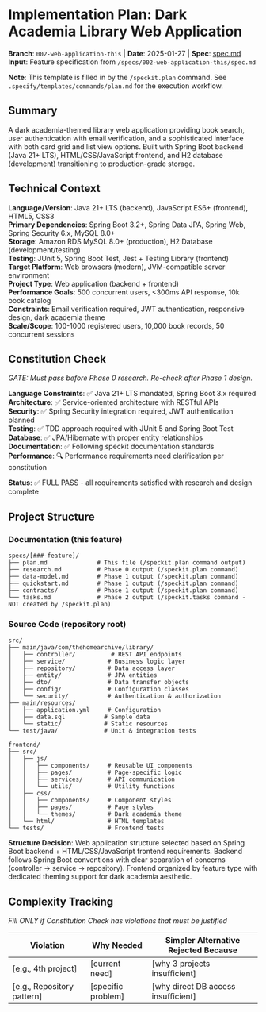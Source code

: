 # Implementation Plan: Dark Academia Library Web Application

**Branch**: `002-web-application-this` | **Date**: 2025-01-27 | **Spec**: [spec.md](./spec.md)
**Input**: Feature specification from `/specs/002-web-application-this/spec.md`

**Note**: This template is filled in by the `/speckit.plan` command. See `.specify/templates/commands/plan.md` for the execution workflow.

## Summary

A dark academia-themed library web application providing book search, user authentication with email verification, and a sophisticated interface with both card grid and list view options. Built with Spring Boot backend (Java 21+ LTS), HTML/CSS/JavaScript frontend, and H2 database (development) transitioning to production-grade storage.

## Technical Context

<!--
  ACTION REQUIRED: Replace the content in this section with the technical details
  for the project. The structure here is presented in advisory capacity to guide
  the iteration process.
-->

**Language/Version**: Java 21+ LTS (backend), JavaScript ES6+ (frontend), HTML5, CSS3  
**Primary Dependencies**: Spring Boot 3.2+, Spring Data JPA, Spring Web, Spring Security 6.x, MySQL 8.0+  
**Storage**: Amazon RDS MySQL 8.0+ (production), H2 Database (development/testing)  
**Testing**: JUnit 5, Spring Boot Test, Jest + Testing Library (frontend)  
**Target Platform**: Web browsers (modern), JVM-compatible server environment  
**Project Type**: Web application (backend + frontend)  
**Performance Goals**: 500 concurrent users, <300ms API response, 10k book catalog  
**Constraints**: Email verification required, JWT authentication, responsive design, dark academia theme  
**Scale/Scope**: 100-1000 registered users, 10,000 book records, 50 concurrent sessions

## Constitution Check

*GATE: Must pass before Phase 0 research. Re-check after Phase 1 design.*

**Language Constraints**: ✅ Java 21+ LTS mandated, Spring Boot 3.x required  
**Architecture**: ✅ Service-oriented architecture with RESTful APIs  
**Security**: ✅ Spring Security integration required, JWT authentication planned  
**Testing**: ✅ TDD approach required with JUnit 5 and Spring Boot Test  
**Database**: ✅ JPA/Hibernate with proper entity relationships  
**Documentation**: ✅ Following speckit documentation standards  
**Performance**: 🔍 Performance requirements need clarification per constitution  

**Status**: ✅ FULL PASS - all requirements satisfied with research and design complete

## Project Structure

### Documentation (this feature)

```
specs/[###-feature]/
├── plan.md              # This file (/speckit.plan command output)
├── research.md          # Phase 0 output (/speckit.plan command)
├── data-model.md        # Phase 1 output (/speckit.plan command)
├── quickstart.md        # Phase 1 output (/speckit.plan command)
├── contracts/           # Phase 1 output (/speckit.plan command)
└── tasks.md             # Phase 2 output (/speckit.tasks command - NOT created by /speckit.plan)
```

### Source Code (repository root)

```
src/
├── main/java/com/thehomearchive/library/
│   ├── controller/          # REST API endpoints
│   ├── service/            # Business logic layer
│   ├── repository/         # Data access layer
│   ├── entity/             # JPA entities
│   ├── dto/                # Data transfer objects
│   ├── config/             # Configuration classes
│   └── security/           # Authentication & authorization
├── main/resources/
│   ├── application.yml     # Configuration
│   ├── data.sql           # Sample data
│   └── static/            # Static resources
└── test/java/             # Unit & integration tests

frontend/
├── src/
│   ├── js/
│   │   ├── components/     # Reusable UI components
│   │   ├── pages/          # Page-specific logic
│   │   ├── services/       # API communication
│   │   └── utils/          # Utility functions
│   ├── css/
│   │   ├── components/     # Component styles
│   │   ├── pages/          # Page styles
│   │   └── themes/         # Dark academia theme
│   └── html/               # HTML templates
└── tests/                  # Frontend tests
```

**Structure Decision**: Web application structure selected based on Spring Boot backend + HTML/CSS/JavaScript frontend requirements. Backend follows Spring Boot conventions with clear separation of concerns (controller → service → repository). Frontend organized by feature type with dedicated theming support for dark academia aesthetic.

## Complexity Tracking

*Fill ONLY if Constitution Check has violations that must be justified*

| Violation | Why Needed | Simpler Alternative Rejected Because |
|-----------|------------|-------------------------------------|
| [e.g., 4th project] | [current need] | [why 3 projects insufficient] |
| [e.g., Repository pattern] | [specific problem] | [why direct DB access insufficient] |
